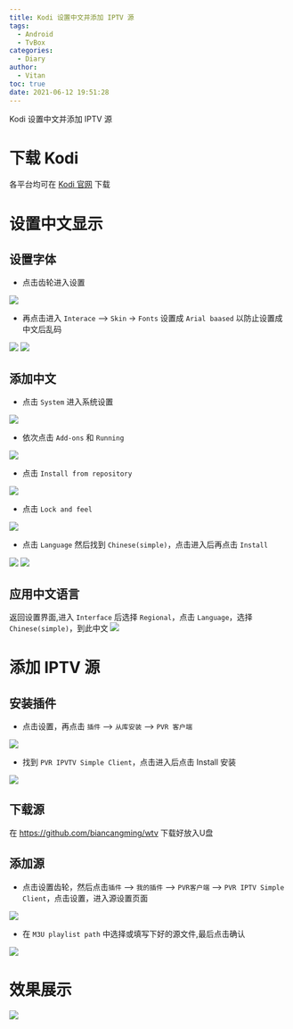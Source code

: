 ```yaml
---
title: Kodi 设置中文并添加 IPTV 源
tags:
  - Android
  - TvBox
categories:
  - Diary
author:
  - Vitan
toc: true
date: 2021-06-12 19:51:28
---
```

Kodi 设置中文并添加 IPTV 源
<!--more-->

# 下载 Kodi

各平台均可在 [Kodi 官网](https://kodi.tv/download/) 下载

# 设置中文显示

## 设置字体

- 点击齿轮进入设置

![](https://cdn.jsdelivr.net/gh/ivitan/Picture@master/imagesKodi_Setting.png)

- 再点击进入 `Interace` --> `Skin` -> `Fonts` 设置成 `Arial baased` 以防止设置成中文后乱码

![](https://cdn.jsdelivr.net/gh/ivitan/Picture@master/imagesKodi_Interface.png)
![](https://cdn.jsdelivr.net/gh/ivitan/Picture@master/imageskodi_font.png)

## 添加中文
- 点击 `System` 进入系统设置

![](https://cdn.jsdelivr.net/gh/ivitan/Picture@master/imagesKodi_System.png)

- 依次点击 `Add-ons` 和 `Running`

![](https://cdn.jsdelivr.net/gh/ivitan/Picture@master/imagesKodin_adfont.png)

- 点击 `Install from repository`

![](https://cdn.jsdelivr.net/gh/ivitan/Picture@master/imagesKodi_InFont.png)

- 点击 `Lock and feel`

![](https://cdn.jsdelivr.net/gh/ivitan/Picture@master/imageskodi_lock.png)

- 点击 `Language` 然后找到 `Chinese(simple)`，点击进入后再点击 `Install`

![](https://cdn.jsdelivr.net/gh/ivitan/Picture@master/imagesKodi_Language.png)
![](https://cdn.jsdelivr.net/gh/ivitan/Picture@master/imagesKodi_ChineseSimple.png)

## 应用中文语言
返回设置界面,进入 `Interface` 后选择 `Regional`，点击 `Language`，选择 `Chinese(simple)`，到此中文
![](https://cdn.jsdelivr.net/gh/ivitan/Picture@master/imageskodi_Settinglang.png)

# 添加 IPTV 源
## 安装插件
- 点击设置，再点击 `插件` --> `从库安装` --> `PVR 客户端`

![](https://cdn.jsdelivr.net/gh/ivitan/Picture@master/imagesKodi_Plug.png)

- 找到 `PVR IPVTV Simple Client`，点击进入后点击 Install 安装

![](https://cdn.jsdelivr.net/gh/ivitan/Picture@master/imagesKodi_PVC.png)

## 下载源

在 https://github.com/biancangming/wtv 下载好放入U盘

## 添加源
- 点击设置齿轮，然后点击`插件` --> `我的插件` --> `PVR客户端` --> `PVR IPTV Simple Client`，点击设置，进入源设置页面

![](https://cdn.jsdelivr.net/gh/ivitan/Picture@master/imagesKodi_PVRSetting.png)

- 在 `M3U playlist path` 中选择或填写下好的源文件,最后点击确认

![](https://cdn.jsdelivr.net/gh/ivitan/Picture@master/imageskodi_setsource.png)

# 效果展示
![](https://cdn.jsdelivr.net/gh/ivitan/Picture@master/imagesKidi_show.png)